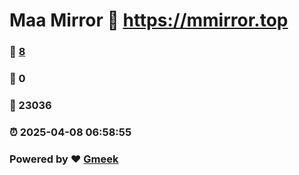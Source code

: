 # Maa Mirror :link: https://mmirror.top 
### :page_facing_up: [8](https://mmirror.top/tag.html) 
### :speech_balloon: 0 
### :hibiscus: 23036 
### :alarm_clock: 2025-04-08 06:58:55 
### Powered by :heart: [Gmeek](https://github.com/Meekdai/Gmeek)
